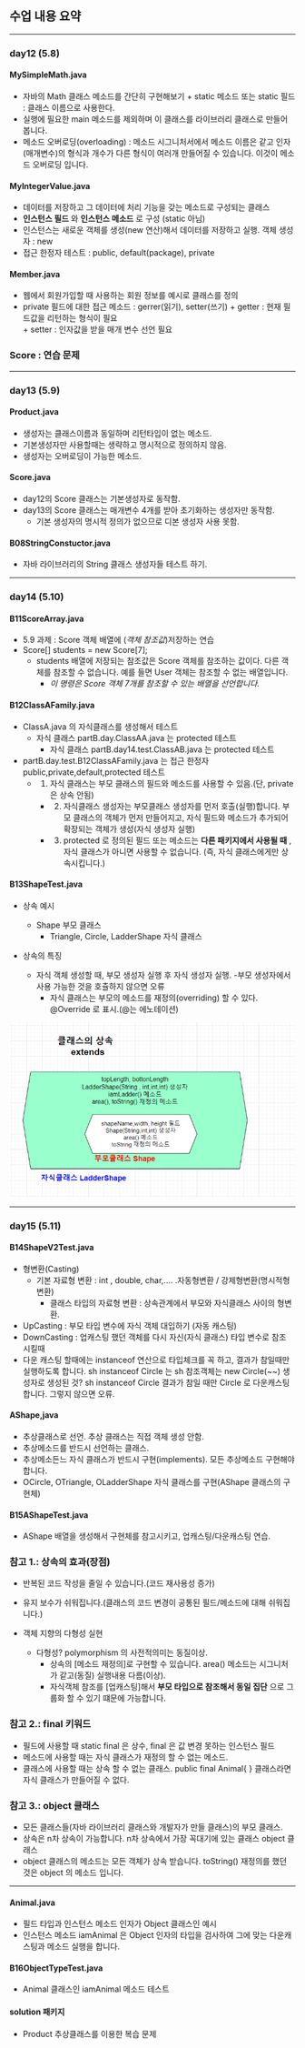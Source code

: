 

## 수업 내용 요약
<hr/>

### day12 (5.8)

#### MySimpleMath.java
+ 자바의 Math 클래스 메소드를 간단히 구현해보기
                + static 메소드 또는 static 필드 : 클래스 이름으로 사용한다.
+ 실행에 필요한 main 메소드를 제외하며 이 클래스를 라이브러리 클래스로 만들어 봅니다.
+ 메소드 오버로딩(overloading) : 메소드 시그니처서에서 메소드 이름은 같고 인자(매개변수)의 형식과 개수가 다른
형식이 여러개 만들어질 수 있습니다. 이것이 메소드 오버로딩 입니다.

#### MyIntegerValue.java
+ 데이터를 저장하고 그 데이터에 처리 기능을 갖는 메소드로 구성되는 클래스
+ __인스턴스 필드__  와  __인스턴스 메소드__  로 구성 (static 아님)
+ 인스턴스는 새로운 객체를 생성(new 연산)해서 데이터를 저장하고 실행. 객체 생성자 : new
+ 접근 한정자 테스트 : public, default(package), private

#### Member.java
+ 웹에서 회원가입할 때 사용하는 회원 정보를 예시로 클래스를 정의
+ private 필드에 대한 접근 메소드 : gerrer(읽기), setter(쓰기)
		+ getter : 현재 필드값을 리턴하는 형식이 필요     
		+ setter : 인자값을 받을 매개 변수 선언 필요
	
### Score : 연습 문제
<hr/>

### day13 (5.9)

#### Product.java
+ 생성자는 클래스이름과 동일하며 리턴타입이 없는 메소드.
+ 기본생성자만 사용할때는 생략하고 명시적으로 정의하지 않음.
+ 생성자는 오버로딩이 가능한 메소드.

#### Score.java
+ day12의 Score 클래스는 기본생성자로 동작함.
+ day13의 Score 클래스는 매개변수 4개를 받아 초기화하는 생성자만 동작함.
	+ 기본 생성자의 명시적 정의가 없으므로 디본 생성자 사용 못함.
	
#### B08StringConstuctor.java
+ 자바 라이브러리의 String 클래스 생성자들 테스트 하기.
	
<hr/>

### day14 (5.10)

#### B11ScoreArray.java
+ 5.9 과제 : Score 객체 배열에 (*객체 참조값*)저장하는 연습
+ Score[] students = new Score[7];
	+ students 배열에 저장되는 참조값은 Score 객체를 참조하는 값이다. 다른 객체를 참조할 수 없습니다. 예를 들면 User 객체는 참조할 수 없는 배열입니다.
		+ *이 명령은 Score 객체 7개를 참조할 수 있는 배열을 선언합니다.*

#### B12ClassAFamily.java
+ ClassA.java 의 자식클래스를 생성해서 테스트
	+ 자식 클래스 partB.day.ClassAA.java 는 protected 테스트
		+ 자식 클래스 partB.day14.test.ClassAB.java 는 protected 테스트
+ partB.day.test.B12ClassAFamily.java 는	접근 한정자 public,private,default,protected 테스트
	+ 1. 자식 클래스는 부모 클래스의 필드와 메소드를 사용할 수 있음.(단, private 은 상속 안됨)
		+ 2. 자식클래스 생성자는 부모클래스 생성자를 먼저 호출(실행)합니다. 부모 클래스의 객체가 먼저 만들어지고, 자식 필드와 메소드가 추가되어 확장되는 객체가 생성(자식 생성자 실행)
		+ 3. protected 로 정의된 필드 또는 메소드는 __다른 패키지에서 사용될 때__ , 자식 클래스가 아니면 사용할 수 없습니다. (즉, 자식 클래스에게만 상속시킵니다.)
	
#### B13ShapeTest.java
+ 상속 예시
	+ Shape 부모 클래스
		+ Triangle, Circle, LadderShape 자식 클래스
	
+ 상속의 특징
	+ 자식 객체 생성할 때, 부모 생성자 실행 후 자식 생성자 실행. -부모 생성자에서 사용 가능한 것을 호츌하지 않으면 오류   
		+ 자식 클래스는 부모의 메소드를 재정의(overriding) 할 수 있다. @Override 로 표시.(@는 에노테이션)
	
![v2](./src/partB/day14/상속v2.png)

<hr/>

### day15 (5.11)

#### B14ShapeV2Test.java

+ 형변환(Casting)
	+ 기본 자료형 변환 : int , double, char,.... .자동형변환 / 강제형변환(명시적형변환)
		+ 클래스 타입의 자료형 변환 : 상속관계에서 부모와 자식클래스 사이의 형변환.
+ UpCasting : 부모 타입 변수에 자식 객체 대입하기 (자동 캐스팅)
+ DownCasting : 업캐스팅 했던 객체를 다시 자신(자식 클래스) 타입 변수로 참조 시킬때 
+ 다운 캐스팅 할때에는 instanceof 연산으로 타입체크를 꼭 하고, 결과가 참일때만 실행하도록 합니다. sh instanceof Circle 는 sh 참조객체는 new Circle(~~) 생성자로 생성된 것? sh instanceof Circle 결과가 참일 때만 Circle 로 다운캐스팅 합니다. 그렇지 않으면 오류.

#### AShape,java
+ 추상클래스로 선언. 추상 클래스는 직접 객체 생성 안함.
+ 추상메소드를 반드시 선언하는 클래스.
+ 추상메소든느 자식 클래스가 반드시 구현(implements). 모든 추상메소드 구현해야 합니다.
+ OCircle, OTriangle, OLadderShape 자식 클래스를 구현(AShape 클래스의 구현체)

#### B15AShapeTest.java
+ AShape 배열을 생성해서 구현체를 참고시키고, 업캐스팅/다운캐스팅 연습.

### 참고 1.: 상속의 효과(장점)
+ 반복된 코드 작성을 줄일 수 있습니다.(코드 재사용성 증가)
+ 유지 보수가 쉬워집니다.(클래스의 코드 변경이 공통된 필드/메소드에 대해 쉬워집니다.)
+ 객체 지향의 다형성 실현
	
	+ 다형성? polymorphism 의 사전적의미는 동질이상.
		+ 상속의 [메소드 재정의]로 구현할 수 있습니다. area() 메소드는 시그니처가 같고(동질) 실행내용 다름(이상). 
		+ 자식객체 참조를 [업캐스팅]해서 __부모 타입으로 참조해서 동일 집단__ 으로 그룹화 할 수 있기 떄문에 가능합니다.
		
### 참고 2.: final 키워드
+ 필드에 사용할 때 static final 은 상수, final 은 값 변경 못하는 인스턴스 필드
+ 메소드에 사용할 때는 자식 클래스가 재정의 할 수 없는 메소드.
+ 클래스에 사용할 때는 상속 할 수 없는 클래스.
 public final Animal{ } 클래스라면 자식 클래스가 만들어질 수 없다.
 
### 참고 3.: object 클래스
+ 모든 클래스들(자바 라이브러리 클래스와 개발자가 만들 클래스)의 부모 클래스.
+ 상속은 n차 상속이 가능합니다. n차 상속에서 가장 꼭대기에 있는 클래스 object 클래스
+ object 클래스의 메소드는 모든 객체가 상속 받습니다.
 toString() 재정의를 했던 것은 object 의 메소드 입니다.
 
 <hr/>
 
#### Animal.java
+ 필드 타입과 인스턴스 메소드 인자가 Object 클래스인 예시
+ 인스턴스 메소드 iamAnimal 은 Object 인자의 타입을 검사하여
 그에 맞는 다운캐스팅과 메소드 실행을 합니다.
 
#### B16ObjectTypeTest.java
+ Animal 클래스인 iamAnimal 메소드 테스트
 
#### solution 패키지
+ Product 추상클래스를 이용한 복습 문제
 